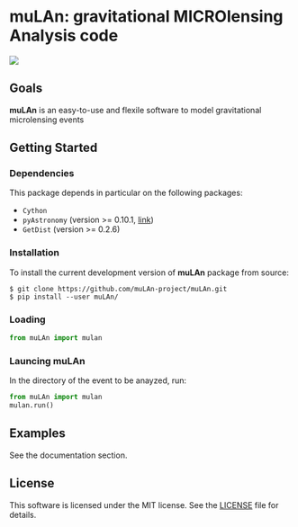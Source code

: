 muLAn: gravitational MICROlensing Analysis code
======

<a href="https://travis-ci.org/muLAn-project/muLAn"><img src="https://travis-ci.org/muLAn-project/muLAn.svg?branch=master"></a>

Goals
-----

<b>muLAn</b> is an easy-to-use and flexile software to model gravitational microlensing events

Getting Started
---------------

### Dependencies

This package depends in particular on the following packages:

- `Cython`
- `pyAstronomy` (version >= 0.10.1,  <a href="http://www.hs.uni-hamburg.de/DE/Ins/Per/Czesla/PyA/PyA/index.html">link</a>)
- `GetDist` (version >= 0.2.6)

### Installation

To install the current development version of <b>muLAn</b> package from source:

```
$ git clone https://github.com/muLAn-project/muLAn.git
$ pip install --user muLAn/
```

### Loading

```python
from muLAn import mulan
```

### Launcing muLAn

In the directory of the event to be anayzed, run:
```python
from muLAn import mulan
mulan.run()
```

Examples
--------

See the documentation section.

License
-------

This software is licensed under the MIT license. See the [LICENSE](LICENSE) file
for details.

